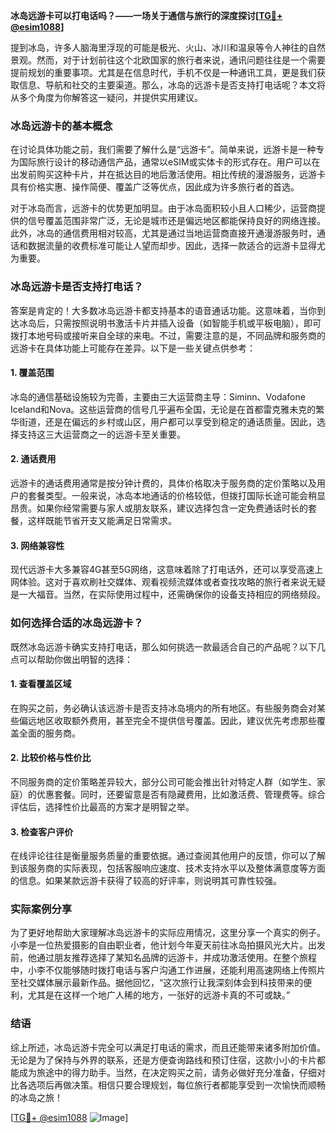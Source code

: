 **冰岛远游卡可以打电话吗？——一场关于通信与旅行的深度探讨[[TG💪+ @esim1088](https://t.me/s/esim1088)]**

提到冰岛，许多人脑海里浮现的可能是极光、火山、冰川和温泉等令人神往的自然景观。然而，对于计划前往这个北欧国家的旅行者来说，通讯问题往往是一个需要提前规划的重要事项。尤其是在信息时代，手机不仅是一种通讯工具，更是我们获取信息、导航和社交的主要渠道。那么，冰岛的远游卡是否支持打电话呢？本文将从多个角度为你解答这一疑问，并提供实用建议。

### 冰岛远游卡的基本概念

在讨论具体功能之前，我们需要了解什么是“远游卡”。简单来说，远游卡是一种专为国际旅行设计的移动通信产品，通常以eSIM或实体卡的形式存在。用户可以在出发前购买这种卡片，并在抵达目的地后激活使用。相比传统的漫游服务，远游卡具有价格实惠、操作简便、覆盖广泛等优点，因此成为许多旅行者的首选。

对于冰岛而言，远游卡的优势更加明显。由于冰岛面积较小且人口稀少，运营商提供的信号覆盖范围非常广泛，无论是城市还是偏远地区都能保持良好的网络连接。此外，冰岛的通信费用相对较高，尤其是通过当地运营商直接开通漫游服务时，通话和数据流量的收费标准可能让人望而却步。因此，选择一款适合的远游卡显得尤为重要。

### 冰岛远游卡是否支持打电话？

答案是肯定的！大多数冰岛远游卡都支持基本的语音通话功能。这意味着，当你到达冰岛后，只需按照说明书激活卡片并插入设备（如智能手机或平板电脑），即可拨打本地号码或接听来自全球的来电。不过，需要注意的是，不同品牌和服务商的远游卡在具体功能上可能存在差异。以下是一些关键点供参考：

#### 1. **覆盖范围**
   冰岛的通信基础设施较为完善，主要由三大运营商主导：Siminn、Vodafone Iceland和Nova。这些运营商的信号几乎遍布全国，无论是在首都雷克雅未克的繁华街道，还是在偏远的乡村或山区，用户都可以享受到稳定的通话质量。因此，选择支持这三大运营商之一的远游卡至关重要。

#### 2. **通话费用**
   远游卡的通话费用通常是按分钟计费的，具体价格取决于服务商的定价策略以及用户的套餐类型。一般来说，冰岛本地通话的价格较低，但拨打国际长途可能会稍显昂贵。如果你经常需要与家人或朋友联系，建议选择包含一定免费通话时长的套餐，这样既能节省开支又能满足日常需求。

#### 3. **网络兼容性**
   现代远游卡大多兼容4G甚至5G网络，这意味着除了打电话外，还可以享受高速上网体验。这对于喜欢刷社交媒体、观看视频流媒体或者查找攻略的旅行者来说无疑是一大福音。当然，在实际使用过程中，还需确保你的设备支持相应的网络频段。

### 如何选择合适的冰岛远游卡？

既然冰岛远游卡确实支持打电话，那么如何挑选一款最适合自己的产品呢？以下几点可以帮助你做出明智的选择：

#### 1. **查看覆盖区域**
   在购买之前，务必确认该远游卡是否支持冰岛境内的所有地区。有些服务商会对某些偏远地区收取额外费用，甚至完全不提供信号覆盖。因此，建议优先考虑那些覆盖全面的服务商。

#### 2. **比较价格与性价比**
   不同服务商的定价策略差异较大，部分公司可能会推出针对特定人群（如学生、家庭）的优惠套餐。同时，还要留意是否有隐藏费用，比如激活费、管理费等。综合评估后，选择性价比最高的方案才是明智之举。

#### 3. **检查客户评价**
   在线评论往往是衡量服务质量的重要依据。通过查阅其他用户的反馈，你可以了解到该服务商的实际表现，包括客服响应速度、技术支持水平以及整体满意度等方面的信息。如果某款远游卡获得了较高的好评率，则说明其可靠性较强。

### 实际案例分享

为了更好地帮助大家理解冰岛远游卡的实际应用情况，这里分享一个真实的例子。小李是一位热爱摄影的自由职业者，他计划今年夏天前往冰岛拍摄风光大片。出发前，他通过朋友推荐选择了某知名品牌的远游卡，并成功激活使用。在整个旅程中，小李不仅能够随时拨打电话与客户沟通工作进展，还能利用高速网络上传照片至社交媒体展示最新作品。据他回忆，“这次旅行让我深刻体会到科技带来的便利，尤其是在这样一个地广人稀的地方，一张好的远游卡真的不可或缺。”

### 结语

综上所述，冰岛远游卡完全可以满足打电话的需求，而且还能带来诸多附加价值。无论是为了保持与外界的联系，还是方便查询路线和预订住宿，这款小小的卡片都能成为旅途中的得力助手。当然，在决定购买之前，请务必做好充分准备，仔细对比各选项后再做决策。相信只要合理规划，每位旅行者都能享受到一次愉快而顺畅的冰岛之旅！

[[TG💪+ @esim1088](https://t.me/s/esim1088) ![Image](https://i.postimg.cc/4NQfJmqS/Snipaste-2025-05-13-00-14-12.png)]